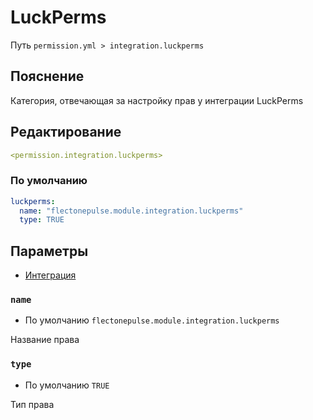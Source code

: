 # LuckPerms
Путь `permission.yml > integration.luckperms`

## Пояснение
Категория, отвечающая за настройку прав у интеграции LuckPerms

## Редактирование
```yaml
<permission.integration.luckperms>
```

### По умолчанию
```yaml
luckperms:
  name: "flectonepulse.module.integration.luckperms"
  type: TRUE
```

## Параметры

- [Интеграция](/ru/integration/luckperms/)

### `name`
- По умолчанию `flectonepulse.module.integration.luckperms`

Название права

### `type`
- По умолчанию `TRUE`

Тип права

<!--@include: @/ru/parts/permission.md-->

